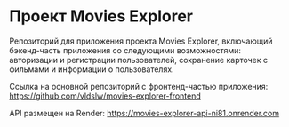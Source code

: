 # Проект Movies Explorer

Репозиторий для приложения проекта Movies Explorer, включающий бэкенд-часть приложения со следующими возможностями: авторизации и регистрации пользователей, сохранение карточек с фильмами и информации о пользователях.

Ссылка на основной репозиторий с фронтенд-частью приложения: https://github.com/vldslw/movies-explorer-frontend
  
API размещен на Render: https://movies-explorer-api-ni81.onrender.com
